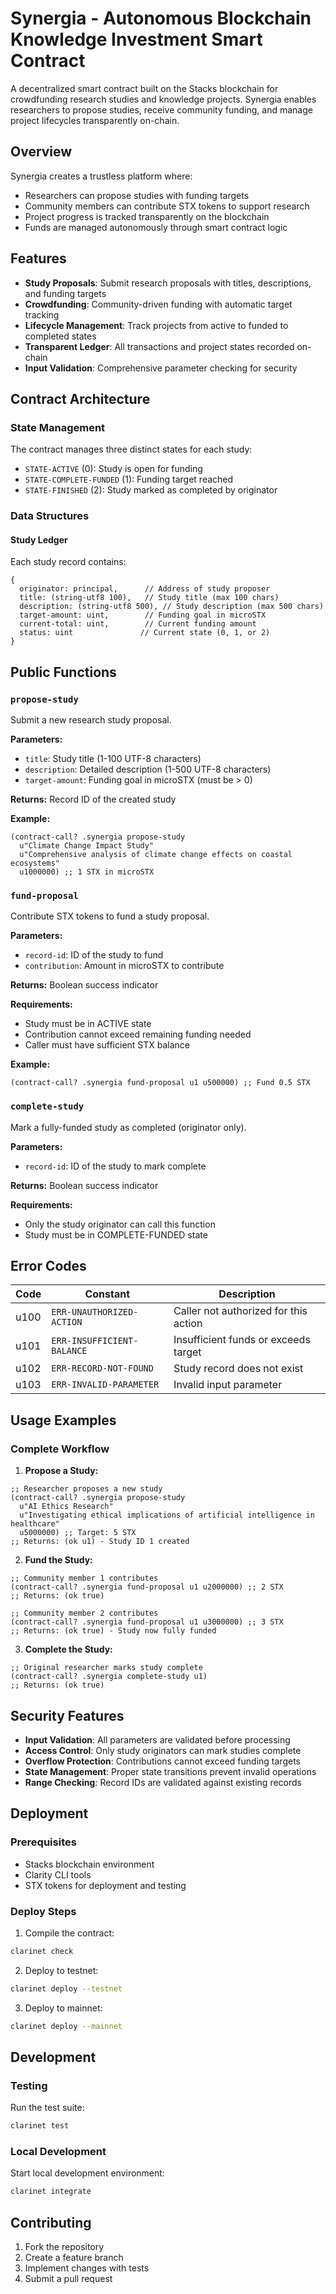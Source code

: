 # Synergia - Autonomous Blockchain Knowledge Investment Smart Contract

A decentralized smart contract built on the Stacks blockchain for crowdfunding research studies and knowledge projects. Synergia enables researchers to propose studies, receive community funding, and manage project lifecycles transparently on-chain.

## Overview

Synergia creates a trustless platform where:
- Researchers can propose studies with funding targets
- Community members can contribute STX tokens to support research
- Project progress is tracked transparently on the blockchain
- Funds are managed autonomously through smart contract logic

## Features

- **Study Proposals**: Submit research proposals with titles, descriptions, and funding targets
- **Crowdfunding**: Community-driven funding with automatic target tracking
- **Lifecycle Management**: Track projects from active to funded to completed states
- **Transparent Ledger**: All transactions and project states recorded on-chain
- **Input Validation**: Comprehensive parameter checking for security

## Contract Architecture

### State Management
The contract manages three distinct states for each study:
- `STATE-ACTIVE` (0): Study is open for funding
- `STATE-COMPLETE-FUNDED` (1): Funding target reached
- `STATE-FINISHED` (2): Study marked as completed by originator

### Data Structures

#### Study Ledger
Each study record contains:
```clarity
{
  originator: principal,      // Address of study proposer
  title: (string-utf8 100),   // Study title (max 100 chars)
  description: (string-utf8 500), // Study description (max 500 chars)
  target-amount: uint,        // Funding goal in microSTX
  current-total: uint,        // Current funding amount
  status: uint               // Current state (0, 1, or 2)
}
```

## Public Functions

### `propose-study`
Submit a new research study proposal.

**Parameters:**
- `title`: Study title (1-100 UTF-8 characters)
- `description`: Detailed description (1-500 UTF-8 characters)
- `target-amount`: Funding goal in microSTX (must be > 0)

**Returns:** Record ID of the created study

**Example:**
```clarity
(contract-call? .synergia propose-study 
  u"Climate Change Impact Study" 
  u"Comprehensive analysis of climate change effects on coastal ecosystems"
  u1000000) ;; 1 STX in microSTX
```

### `fund-proposal`
Contribute STX tokens to fund a study proposal.

**Parameters:**
- `record-id`: ID of the study to fund
- `contribution`: Amount in microSTX to contribute

**Returns:** Boolean success indicator

**Requirements:**
- Study must be in ACTIVE state
- Contribution cannot exceed remaining funding needed
- Caller must have sufficient STX balance

**Example:**
```clarity
(contract-call? .synergia fund-proposal u1 u500000) ;; Fund 0.5 STX
```

### `complete-study`
Mark a fully-funded study as completed (originator only).

**Parameters:**
- `record-id`: ID of the study to mark complete

**Returns:** Boolean success indicator

**Requirements:**
- Only the study originator can call this function
- Study must be in COMPLETE-FUNDED state

## Error Codes

| Code | Constant | Description |
|------|----------|-------------|
| u100 | `ERR-UNAUTHORIZED-ACTION` | Caller not authorized for this action |
| u101 | `ERR-INSUFFICIENT-BALANCE` | Insufficient funds or exceeds target |
| u102 | `ERR-RECORD-NOT-FOUND` | Study record does not exist |
| u103 | `ERR-INVALID-PARAMETER` | Invalid input parameter |

## Usage Examples

### Complete Workflow

1. **Propose a Study:**
```clarity
;; Researcher proposes a new study
(contract-call? .synergia propose-study 
  u"AI Ethics Research" 
  u"Investigating ethical implications of artificial intelligence in healthcare"
  u5000000) ;; Target: 5 STX
;; Returns: (ok u1) - Study ID 1 created
```

2. **Fund the Study:**
```clarity
;; Community member 1 contributes
(contract-call? .synergia fund-proposal u1 u2000000) ;; 2 STX
;; Returns: (ok true)

;; Community member 2 contributes
(contract-call? .synergia fund-proposal u1 u3000000) ;; 3 STX
;; Returns: (ok true) - Study now fully funded
```

3. **Complete the Study:**
```clarity
;; Original researcher marks study complete
(contract-call? .synergia complete-study u1)
;; Returns: (ok true)
```

## Security Features

- **Input Validation**: All parameters are validated before processing
- **Access Control**: Only study originators can mark studies complete
- **Overflow Protection**: Contributions cannot exceed funding targets
- **State Management**: Proper state transitions prevent invalid operations
- **Range Checking**: Record IDs are validated against existing records

## Deployment

### Prerequisites
- Stacks blockchain environment
- Clarity CLI tools
- STX tokens for deployment and testing

### Deploy Steps
1. Compile the contract:
```bash
clarinet check
```

2. Deploy to testnet:
```bash
clarinet deploy --testnet
```

3. Deploy to mainnet:
```bash
clarinet deploy --mainnet
```

## Development

### Testing
Run the test suite:
```bash
clarinet test
```

### Local Development
Start local development environment:
```bash
clarinet integrate
```

## Contributing

1. Fork the repository
2. Create a feature branch
3. Implement changes with tests
4. Submit a pull request
